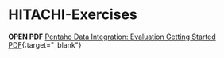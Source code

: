 # HITACHI-Exercises

**OPEN PDF**
[Pentaho Data Integration: Evaluation Getting Started PDF](https://docs.google.com/viewer?url=https://raw.githubusercontent.com/WinHw/HITACHI-Exercises/master/Pentaho%20Data%20Integration%20(Evaluation%20Getting%20Started).pdf){:target="_blank"}
